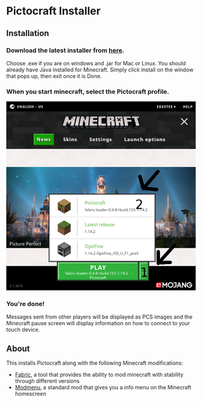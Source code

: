 # Pictocraft Installer

## Installation

### Download the latest installer from [here](https://github.com/edeetee/pictocraft-installer/releases/latest).

Choose .exe if you are on windows and .jar for Mac or Linux. You should already have Java installed for Minecraft. Simply click install on the window that pops up, then exit once it is Done.

### When you start minecraft, select the Pictocraft profile.
![profileexample](https://github.com/edeetee/pictocraft-installer/raw/master/imgs/profile.png)

### You're done!
Messages sent from other players will be displayed as PCS images and the Minecraft pause screen will display information on how to connect to your touch device.

## About

This installs Pictocraft along with the following Minecraft modifications:
- [Fabric](https://fabricmc.net/), a tool that provides the ability to mod minecraft with stability through different versions
- [Modmenu](https://github.com/Prospector/ModMenu), a standard mod that gives you a info menu on the Minecraft homescreen